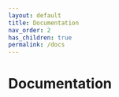 ```yaml
---
layout: default
title: Documentation
nav_order: 2
has_children: true
permalink: /docs
---
```


# Documentation
